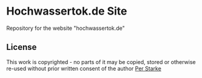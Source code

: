 # Hochwassertok.de Site
Repository for the website "hochwassertok.de"

## License
This work is copyrighted - no parts of it may be copied, stored or otherwise re-used without prior written consent
of the author [Per Starke](mailto:info@perstarke-webdev.de)
